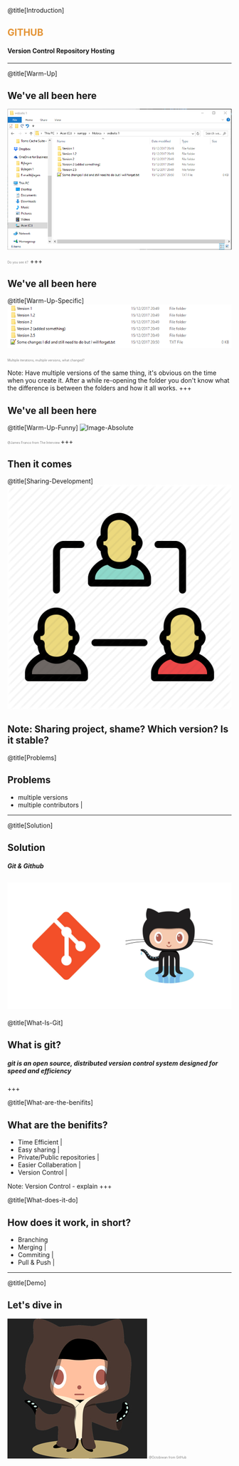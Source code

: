 @title[Introduction]
## <span style="color:#e49436">GITHUB</span>
#### Version Control Repository Hosting

---
@title[Warm-Up]
## We've all been here
![Image-Absolute](assets/warmup.png)

<span style="color:gray; font-size: 0.5em;">Do you see it?</span>
+++

## We've all been here
@title[Warm-Up-Specific]
![Image-Absolute](assets/warmup-specific.png)

<span style="color:gray; font-size: 0.5em;">Multiple iterations, multiple versions, what changed?</span>

Note:
Have multiple versions of the same thing, it's obvious on the time when you create it. After a while re-opening the folder you don't know what the difference is between the folders and how it all works.
+++

## We've all been here
@title[Warm-Up-Funny]
![Image-Absolute](assets/warmup-specific-same.gif)

<span style="color:gray; font-size: 0.5em;">@James Franco from The Interview </span>
+++

## Then it comes
@title[Sharing-Development]
![Image-Absolute](assets/share.png)

Note:
Sharing project, shame? Which version? Is it stable? 
---

@title[Problems]
## Problems

- multiple versions
- multiple contributors |
---

@title[Solution]
## Solution
##### Git & Github
![Image-Absolute](assets/git-and-github.jpg)
---

@title[What-Is-Git]
## What is git?

##### git is an open source, distributed **version control system** designed for speed and efficiency
+++

@title[What-are-the-benifits]
## What are the benifits?

- Time Efficient |
- Easy sharing |
- Private/Public repositories |
- Easier Collaberation |
- Version Control |

Note:
Version Control - explain
+++

@title[What-does-it-do]
## How does it work, in short?

- Branching 
- Merging     |
- Commiting   |
- Pull & Push |

---

@title[Demo]
## Let's dive in
![Image-Absolute](assets/octobiwan.jpg)
<span style="color:gray; font-size: 0.5em;">@Octobiwan from GitHub </span>
